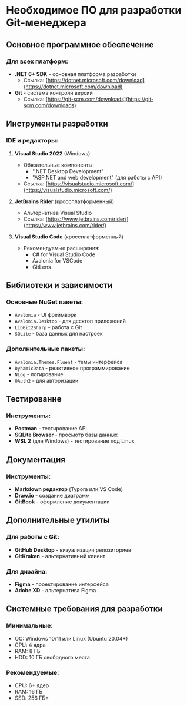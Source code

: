 # Необходимое ПО для разработки Git-менеджера

## Основное программное обеспечение

### Для всех платформ:
- **.NET 6+ SDK** - основная платформа разработки
  - Ссылка: [https://dotnet.microsoft.com/download](https://dotnet.microsoft.com/download)
- **Git** - система контроля версий
  - Ссылка: [https://git-scm.com/downloads](https://git-scm.com/downloads)

## Инструменты разработки

### IDE и редакторы:
1. **Visual Studio 2022** (Windows)
   - Обязательные компоненты:
     - ".NET Desktop Development"
     - "ASP.NET and web development" (для работы с API)
   - Ссылка: [https://visualstudio.microsoft.com/](https://visualstudio.microsoft.com/)

2. **JetBrains Rider** (кроссплатформенный)
   - Альтернатива Visual Studio
   - Ссылка: [https://www.jetbrains.com/rider/](https://www.jetbrains.com/rider/)

3. **Visual Studio Code** (кроссплатформенный)
   - Рекомендуемые расширения:
     - C# for Visual Studio Code
     - Avalonia for VSCode
     - GitLens

## Библиотеки и зависимости

### Основные NuGet пакеты:
- `Avalonia` - UI фреймворк
- `Avalonia.Desktop` - для десктоп приложений
- `LibGit2Sharp` - работа с Git
- `SQLite` - база данных для настроек

### Дополнительные пакеты:
- `Avalonia.Themes.Fluent` - темы интерфейса
- `DynamicData` - реактивное программирование
- `NLog` - логирование
- `OAuth2` - для авторизации

## Тестирование

### Инструменты:
- **Postman** - тестирование API
- **SQLite Browser** - просмотр базы данных
- **WSL 2** (для Windows) - тестирование под Linux

## Документация

### Инструменты:
- **Markdown редактор** (Typora или VS Code)
- **Draw.io** - создание диаграмм
- **GitBook** - оформление документации

## Дополнительные утилиты

### Для работы с Git:
- **GitHub Desktop** - визуализация репозиториев
- **GitKraken** - альтернативный клиент

### Для дизайна:
- **Figma** - проектирование интерфейса
- **Adobe XD** - альтернатива Figma

## Системные требования для разработки

### Минимальные:
- ОС: Windows 10/11 или Linux (Ubuntu 20.04+)
- CPU: 4 ядра
- RAM: 8 ГБ
- HDD: 10 ГБ свободного места

### Рекомендуемые:
- CPU: 6+ ядер
- RAM: 16 ГБ
- SSD: 256 ГБ+

